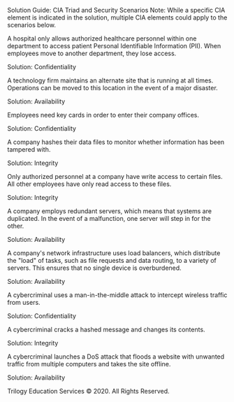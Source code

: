 Solution Guide: CIA Triad and Security Scenarios
Note: While a specific CIA element is indicated in the solution, multiple CIA elements could apply to the scenarios below.


A hospital only allows authorized healthcare personnel within one department to access patient Personal Identifiable Information (PII). When employees move to another department, they lose access.


Solution: Confidentiality



A technology firm maintains an alternate site that is running at all times. Operations can be moved to this location in the event of a major disaster.


Solution: Availability



Employees need key cards in order to enter their company offices.


Solution: Confidentiality



A company hashes their data files to monitor whether information has been tampered with.


Solution: Integrity



Only authorized personnel at a company have write access to certain files. All other employees have only read access to these files.


Solution: Integrity



A company employs redundant servers, which means that systems are duplicated. In the event of a malfunction, one server will step in for the other.


Solution: Availability



A company's network infrastructure uses load balancers, which distribute the "load" of tasks, such as file requests and data routing, to a variety of servers. This ensures that no single device is overburdened.


Solution: Availability



A cybercriminal uses a man-in-the-middle attack to intercept wireless traffic from users.


Solution: Confidentiality



A cybercriminal cracks a hashed message and changes its contents.


Solution: Integrity



A cybercriminal launches a DoS attack that floods a website with unwanted traffic from multiple computers and takes the site offline.


Solution: Availability




Trilogy Education Services © 2020. All Rights Reserved.
